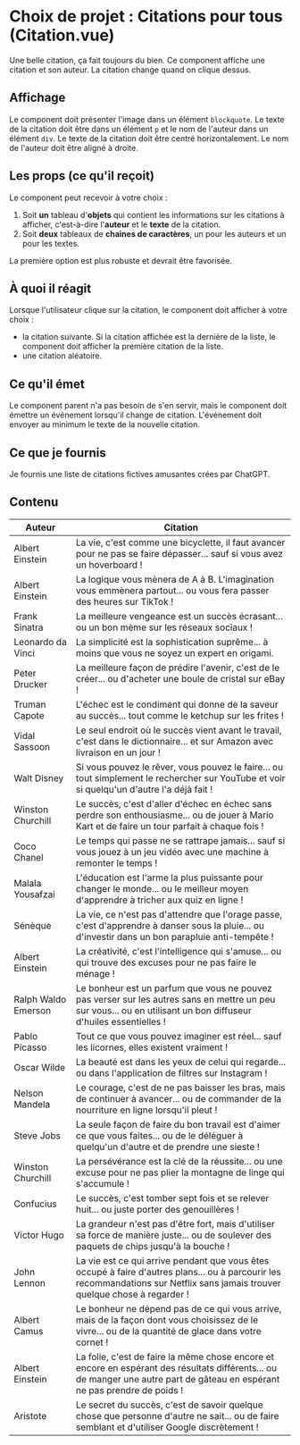 # Choix de projet : Citations pour tous (Citation.vue)
Une belle citation, ça fait toujours du bien. Ce component affiche une citation et son auteur. La citation change quand on clique dessus.

## Affichage
Le component doit présenter l'image dans un élément `blockquote`. Le texte de la citation doit être dans un élément `p` et le nom de l'auteur dans un élément `div`. Le texte de la citation doit être centré horizontalement. Le nom de l'auteur doit être aligné à droite.

## Les props (ce qu'il reçoit)
Le component peut recevoir à votre choix :
1. Soit __un__ tableau d'__objets__ qui contient les informations sur les citations à afficher, c'est-à-dire l'__auteur__ et le __texte__ de la citation.
2. Soit __deux__ tableaux de __chaines de caractères__, un pour les auteurs et un pour les textes.

La première option est plus robuste et devrait être favorisée.

## À quoi il réagit
Lorsque l'utilisateur clique sur la citation, le component doit afficher à votre choix : 
   - la citation suivante. Si la citation affichée est la dernière de la liste, le component doit afficher la première citation de la liste.
   - une citation aléatoire.

## Ce qu'il émet
Le component parent n'a pas besoin de s'en servir, mais le component doit émettre un événement lorsqu'il change de citation. L'événement doit envoyer au minimum le texte de la nouvelle citation.

## Ce que je fournis
Je fournis une liste de citations fictives amusantes crées par ChatGPT.

## Contenu

| Auteur              | Citation                                                                                                                                                                      |
| ------------------- | ----------------------------------------------------------------------------------------------------------------------------------------------------------------------------- |
| Albert Einstein     | La vie, c'est comme une bicyclette, il faut avancer pour ne pas se faire dépasser... sauf si vous avez un hoverboard !                                                        |
| Albert Einstein     | La logique vous mènera de A à B. L'imagination vous emmènera partout... ou vous fera passer des heures sur TikTok !                                                           |
| Frank Sinatra       | La meilleure vengeance est un succès écrasant... ou un bon mème sur les réseaux sociaux !                                                                                     |
| Leonardo da Vinci   | La simplicité est la sophistication suprême... à moins que vous ne soyez un expert en origami.                                                                                |
| Peter Drucker       | La meilleure façon de prédire l'avenir, c'est de le créer... ou d'acheter une boule de cristal sur eBay !                                                                     |
| Truman Capote       | L'échec est le condiment qui donne de la saveur au succès... tout comme le ketchup sur les frites !                                                                           |
| Vidal Sassoon       | Le seul endroit où le succès vient avant le travail, c'est dans le dictionnaire... et sur Amazon avec livraison en un jour !                                                  |
| Walt Disney         | Si vous pouvez le rêver, vous pouvez le faire... ou tout simplement le rechercher sur YouTube et voir si quelqu'un d'autre l'a déjà fait !                                    |
| Winston Churchill   | Le succès, c'est d'aller d'échec en échec sans perdre son enthousiasme... ou de jouer à Mario Kart et de faire un tour parfait à chaque fois !                                |
| Coco Chanel         | Le temps qui passe ne se rattrape jamais... sauf si vous jouez à un jeu vidéo avec une machine à remonter le temps !                                                          |
| Malala Yousafzai    | L'éducation est l'arme la plus puissante pour changer le monde... ou le meilleur moyen d'apprendre à tricher aux quiz en ligne !                                              |
| Sénèque             | La vie, ce n'est pas d'attendre que l'orage passe, c'est d'apprendre à danser sous la pluie... ou d'investir dans un bon parapluie anti-tempête !                             |
| Albert Einstein     | La créativité, c'est l'intelligence qui s'amuse... ou qui trouve des excuses pour ne pas faire le ménage !                                                                    |
| Ralph Waldo Emerson | Le bonheur est un parfum que vous ne pouvez pas verser sur les autres sans en mettre un peu sur vous... ou en utilisant un bon diffuseur d'huiles essentielles !              |
| Pablo Picasso       | Tout ce que vous pouvez imaginer est réel... sauf les licornes, elles existent vraiment !                                                                                     |
| Oscar Wilde         | La beauté est dans les yeux de celui qui regarde... ou dans l'application de filtres sur Instagram !                                                                          |
| Nelson Mandela      | Le courage, c'est de ne pas baisser les bras, mais de continuer à avancer... ou de commander de la nourriture en ligne lorsqu'il pleut !                                      |
| Steve Jobs          | La seule façon de faire du bon travail est d'aimer ce que vous faites... ou de le déléguer à quelqu'un d'autre et de prendre une sieste !                                     |
| Winston Churchill   | La persévérance est la clé de la réussite... ou une excuse pour ne pas plier la montagne de linge qui s'accumule !                                                            |
| Confucius           | Le succès, c'est tomber sept fois et se relever huit... ou juste porter des genouillères !                                                                                    |
| Victor Hugo         | La grandeur n'est pas d'être fort, mais d'utiliser sa force de manière juste... ou de soulever des paquets de chips jusqu'à la bouche !                                       |
| John Lennon         | La vie est ce qui arrive pendant que vous êtes occupé à faire d'autres plans... ou à parcourir les recommandations sur Netflix sans jamais trouver quelque chose à regarder ! |
| Albert Camus        | Le bonheur ne dépend pas de ce qui vous arrive, mais de la façon dont vous choisissez de le vivre... ou de la quantité de glace dans votre cornet !                           |
| Albert Einstein     | La folie, c'est de faire la même chose encore et encore en espérant des résultats différents... ou de manger une autre part de gâteau en espérant ne pas prendre de poids !   |
| Aristote            | Le secret du succès, c'est de savoir quelque chose que personne d'autre ne sait... ou de faire semblant et d'utiliser Google discrètement !                                   |
